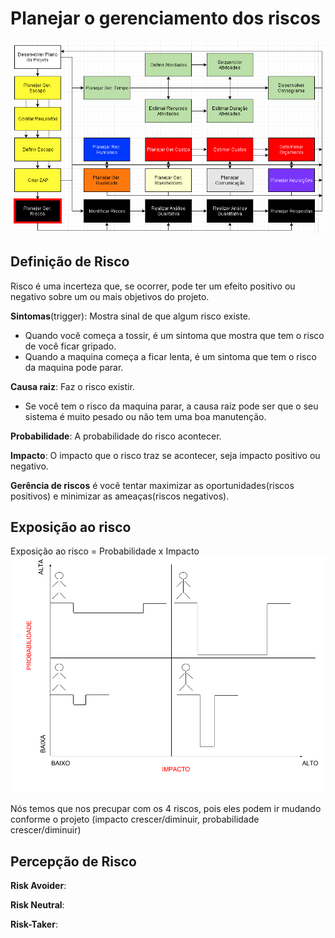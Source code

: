 # Planejar o gerenciamento dos riscos  
![Gerenciamento dos riscos](1.PNG)  

## Definição de Risco
Risco é uma incerteza que, se ocorrer, pode ter um efeito positivo ou negativo sobre um ou mais objetivos do projeto.

**Sintomas**(trigger): Mostra sinal de que algum risco existe.  
* Quando você começa a tossir, é um sintoma que mostra que tem o risco de você ficar gripado.  
* Quando a maquina começa a ficar lenta, é um sintoma que tem o risco da maquina pode parar.  

**Causa raiz**: Faz o risco existir.  
* Se você tem o risco da maquina parar, a causa raiz pode ser que o seu sistema é muito pesado ou não tem uma boa manutenção.  

**Probabilidade**: A probabilidade do risco acontecer.  

**Impacto**: O impacto que o risco traz se acontecer, seja impacto positivo ou negativo.  

**Gerência de riscos** é você tentar maximizar as oportunidades(riscos positivos) e minimizar as ameaças(riscos negativos).  

## Exposição ao risco
Exposição ao risco = Probabilidade x Impacto  
![Exposição ao risco](2.PNG)  

Nós temos que nos precupar com os 4 riscos, pois eles podem ir mudando conforme o projeto (impacto crescer/diminuir, probabilidade crescer/diminuir)  

## Percepção de Risco

**Risk Avoider**:   

**Risk Neutral**:   

**Risk-Taker**:   


